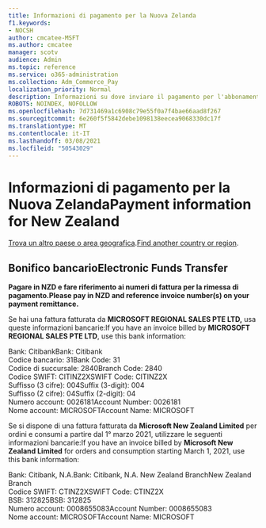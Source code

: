 ```yaml
---
title: Informazioni di pagamento per la Nuova Zelanda
f1.keywords:
- NOCSH
author: cmcatee-MSFT
ms.author: cmcatee
manager: scotv
audience: Admin
ms.topic: reference
ms.service: o365-administration
ms.collection: Adm_Commerce_Pay
localization_priority: Normal
description: Informazioni su dove inviare il pagamento per l'abbonamento.
ROBOTS: NOINDEX, NOFOLLOW
ms.openlocfilehash: 7d731469a1c6908c79e55f0a7f4bae66aad8f267
ms.sourcegitcommit: 6e260f5f5842debe1098138eecea9068330dc17f
ms.translationtype: MT
ms.contentlocale: it-IT
ms.lasthandoff: 03/08/2021
ms.locfileid: "50543029"
---
```

# <a name="payment-information-for-new-zealand"></a><span data-ttu-id="1e70d-103">Informazioni di pagamento per la Nuova Zelanda</span><span class="sxs-lookup"><span data-stu-id="1e70d-103">Payment information for New Zealand</span></span>

<span data-ttu-id="1e70d-104">[Trova un altro paese o area geografica](../billing-and-payments/pay-for-your-subscription.md).</span><span class="sxs-lookup"><span data-stu-id="1e70d-104">[Find another country or region](../billing-and-payments/pay-for-your-subscription.md).</span></span>

## <a name="electronic-funds-transfer"></a><span data-ttu-id="1e70d-105">Bonifico bancario</span><span class="sxs-lookup"><span data-stu-id="1e70d-105">Electronic Funds Transfer</span></span>

<span data-ttu-id="1e70d-106">**Pagare in NZD e fare riferimento ai numeri di fattura per la rimessa di pagamento.**</span><span class="sxs-lookup"><span data-stu-id="1e70d-106">**Please pay in NZD and reference invoice number(s) on your payment remittance.**</span></span>

<span data-ttu-id="1e70d-107">Se hai una fattura fatturata da **MICROSOFT REGIONAL SALES PTE LTD,** usa queste informazioni bancarie:</span><span class="sxs-lookup"><span data-stu-id="1e70d-107">If you have an invoice billed by **MICROSOFT REGIONAL SALES PTE LTD**, use this bank information:</span></span>

<span data-ttu-id="1e70d-108">Bank: Citibank</span><span class="sxs-lookup"><span data-stu-id="1e70d-108">Bank: Citibank</span></span>\
<span data-ttu-id="1e70d-109">Codice bancario: 31</span><span class="sxs-lookup"><span data-stu-id="1e70d-109">Bank Code: 31</span></span>\
<span data-ttu-id="1e70d-110">Codice di succursale: 2840</span><span class="sxs-lookup"><span data-stu-id="1e70d-110">Branch Code: 2840</span></span>\
<span data-ttu-id="1e70d-111">Codice SWIFT: CITINZ2X</span><span class="sxs-lookup"><span data-stu-id="1e70d-111">SWIFT Code: CITINZ2X</span></span>\
<span data-ttu-id="1e70d-112">Suffisso (3 cifre): 004</span><span class="sxs-lookup"><span data-stu-id="1e70d-112">Suffix (3-digit): 004</span></span>\
<span data-ttu-id="1e70d-113">Suffisso (2 cifre): 04</span><span class="sxs-lookup"><span data-stu-id="1e70d-113">Suffix (2-digit): 04</span></span>\
<span data-ttu-id="1e70d-114">Numero account: 0026181</span><span class="sxs-lookup"><span data-stu-id="1e70d-114">Account Number: 0026181</span></span>\
<span data-ttu-id="1e70d-115">Nome account: MICROSOFT</span><span class="sxs-lookup"><span data-stu-id="1e70d-115">Account Name: MICROSOFT</span></span>

<span data-ttu-id="1e70d-116">Se si dispone di una fattura fatturata da **Microsoft New Zealand Limited** per ordini e consumi a partire dal 1° marzo 2021, utilizzare le seguenti informazioni bancarie:</span><span class="sxs-lookup"><span data-stu-id="1e70d-116">If you have an invoice billed by **Microsoft New Zealand Limited** for orders and consumption starting March 1, 2021, use this bank information:</span></span>

<span data-ttu-id="1e70d-117">Bank: Citibank, N.A.</span><span class="sxs-lookup"><span data-stu-id="1e70d-117">Bank: Citibank, N.A.</span></span> <span data-ttu-id="1e70d-118">New Zealand Branch</span><span class="sxs-lookup"><span data-stu-id="1e70d-118">New Zealand Branch</span></span>\
<span data-ttu-id="1e70d-119">Codice SWIFT: CTINZ2X</span><span class="sxs-lookup"><span data-stu-id="1e70d-119">SWIFT Code: CTINZ2X</span></span>\
<span data-ttu-id="1e70d-120">BSB: 312825</span><span class="sxs-lookup"><span data-stu-id="1e70d-120">BSB: 312825</span></span>\
<span data-ttu-id="1e70d-121">Numero account: 0008655083</span><span class="sxs-lookup"><span data-stu-id="1e70d-121">Account Number: 0008655083</span></span>\
<span data-ttu-id="1e70d-122">Nome account: MICROSOFT</span><span class="sxs-lookup"><span data-stu-id="1e70d-122">Account Name: MICROSOFT</span></span>